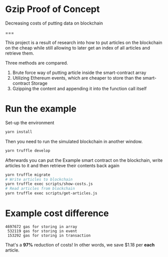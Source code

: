 # Gzip Proof of Concept

Decreasing costs of putting data on blockchain

===

This project is a result of research into how to put articles on the blockchain on the cheap while still allowing to later get an index of all articles and retrieve them.

Three methods are compared.

1. Brute force way of putting article inside the smart-contract array
2. Utilizing Ethereum events, which are cheaper to store than the smart-contract Storage
3. Gzipping the content and appending it into the function call itself

# Run the example

Set-up the environment

```bash
yarn install
```

Then you need to run the simulated blockchain in another window.

```bash
yarn truffle develop
```

Afterwards you can put the Example smart contract on the blockchain, write articles to it and then retrieve their contents back again

```bash
yarn truffle migrate
# Write articles to blockchain
yarn truffle exec scripts/show-costs.js
# Read articles from blockchain
yarn truffle exec scripts/get-articles.js
```

# Example cost difference

```
4697672 gas for storing in array
 532119 gas for storing in event
 153292 gas for storing in transaction
```

That's a **97%** reduction of costs! In other words, we save \$1.18 per **each** article.
